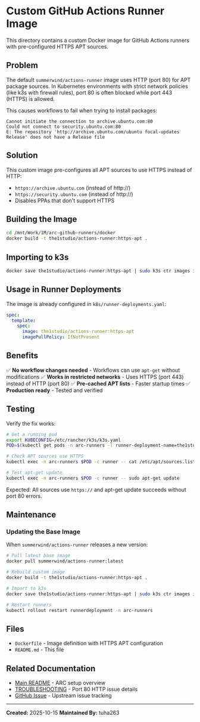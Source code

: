 # Custom GitHub Actions Runner Image

This directory contains a custom Docker image for GitHub Actions runners with pre-configured HTTPS APT sources.

## Problem

The default `summerwind/actions-runner` image uses HTTP (port 80) for APT package sources. In Kubernetes environments with strict network policies (like k3s with firewall rules), port 80 is often blocked while port 443 (HTTPS) is allowed.

This causes workflows to fail when trying to install packages:
```
Cannot initiate the connection to archive.ubuntu.com:80
Could not connect to security.ubuntu.com:80
E: The repository 'http://archive.ubuntu.com/ubuntu focal-updates Release' does not have a Release file
```

## Solution

This custom image pre-configures all APT sources to use HTTPS instead of HTTP:
- `https://archive.ubuntu.com` (instead of http://)
- `https://security.ubuntu.com` (instead of http://)
- Disables PPAs that don't support HTTPS

## Building the Image

```bash
cd /mnt/Work/1M/arc-github-runners/docker
docker build -t the1studio/actions-runner:https-apt .
```

## Importing to k3s

```bash
docker save the1studio/actions-runner:https-apt | sudo k3s ctr images import -
```

## Usage in Runner Deployments

The image is already configured in `k8s/runner-deployments.yaml`:

```yaml
spec:
  template:
    spec:
      image: the1studio/actions-runner:https-apt
      imagePullPolicy: IfNotPresent
```

## Benefits

✅ **No workflow changes needed** - Workflows can use `apt-get` without modifications
✅ **Works in restricted networks** - Uses HTTPS (port 443) instead of HTTP (port 80)
✅ **Pre-cached APT lists** - Faster startup times
✅ **Production ready** - Tested and verified

## Testing

Verify the fix works:

```bash
# Get a running pod
export KUBECONFIG=/etc/rancher/k3s/k3s.yaml
POD=$(kubectl get pods -n arc-runners -l runner-deployment-name=the1studio-org-runners -o name | head -1)

# Check APT sources use HTTPS
kubectl exec -n arc-runners $POD -c runner -- cat /etc/apt/sources.list

# Test apt-get update
kubectl exec -n arc-runners $POD -c runner -- sudo apt-get update
```

Expected: All sources use `https://` and apt-get update succeeds without port 80 errors.

## Maintenance

### Updating the Base Image

When `summerwind/actions-runner` releases a new version:

```bash
# Pull latest base image
docker pull summerwind/actions-runner:latest

# Rebuild custom image
docker build -t the1studio/actions-runner:https-apt .

# Import to k3s
docker save the1studio/actions-runner:https-apt | sudo k3s ctr images import -

# Restart runners
kubectl rollout restart runnerdeployment -n arc-runners
```

## Files

- `Dockerfile` - Image definition with HTTPS APT configuration
- `README.md` - This file

## Related Documentation

- [Main README](../README.md) - ARC setup overview
- [TROUBLESHOOTING](../docs/TROUBLESHOOTING.md) - Port 80 HTTP issue details
- [GitHub Issue](https://github.com/actions/actions-runner-controller/issues/2056) - Upstream issue tracking

---

**Created:** 2025-10-15
**Maintained By:** tuha263
